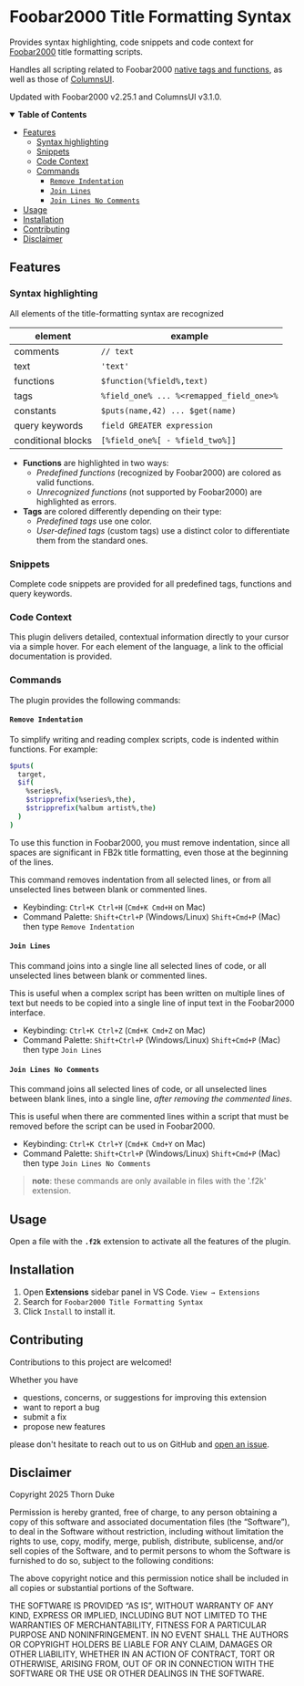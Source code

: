 # Foobar2000 Title Formatting Syntax

Provides syntax highlighting, code snippets and code context for [Foobar2000](https://www.foobar2000.org/) title formatting scripts.

Handles all scripting related to Foobar2000 [native tags and functions](https://wiki.hydrogenaudio.org/index.php?title=Foobar2000:Title_Formatting_Reference#Syntax), as well as those of [ColumnsUI](https://yuo.be/columns-ui).

Updated with Foobar2000 v2.25.1 and ColumnsUI v3.1.0.

<details open>
<summary><strong>Table of Contents</strong></summary>

- [Features](#features)
  - [Syntax highlighting](#syntax-highlighting)
  - [Snippets](#snippets)
  - [Code Context](#code-context)
  - [Commands](#commands)
    - [`Remove Indentation`](#remove-indentation)
    - [`Join Lines`](#join-lines)
    - [`Join Lines No Comments`](#join-lines-no-comments)
- [Usage](#usage)
- [Installation](#installation)
- [Contributing](#contributing)
- [Disclaimer](#disclaimer)

</details>

## Features

### Syntax highlighting

All elements of the title-formatting syntax are recognized

| element            | example                                  |
| ------------------ | ---------------------------------------- |
| comments           | `// text`                                |
| text               | `'text'`                                 |
| functions          | `$function(%field%,text)`                |
| tags               | `%field_one% ... %<remapped_field_one>%` |
| constants          | `$puts(name,42) ... $get(name)`          |
| query keywords     | `field GREATER expression`               |
| conditional blocks | `[%field_one%[ - %field_two%]]`          |

- **Functions** are highlighted in two ways:
  - _Predefined functions_ (recognized by Foobar2000) are colored as valid functions.
  - _Unrecognized functions_ (not supported by Foobar2000) are highlighted as errors.
- **Tags** are colored differently depending on their type:
  - _Predefined tags_ use one color.
  - _User-defined tags_ (custom tags) use a distinct color to differentiate them from the standard ones.

### Snippets

Complete code snippets are provided for all predefined tags, functions and query keywords.

### Code Context

This plugin delivers detailed, contextual information directly to your cursor via a simple hover. For each element of the language, a link to the official documentation is provided.

### Commands

The plugin provides the following commands:

#### `Remove Indentation`

To simplify writing and reading complex scripts, code is indented within functions. For example:

```sh
$puts(
  target,
  $if(
    %series%,
    $stripprefix(%series%,the),
    $stripprefix(%album artist%,the)
  )
)
```

To use this function in Foobar2000, you must remove indentation, since all spaces are significant in FB2k title formatting, even those at the beginning of the lines.

This command removes indentation from all selected lines, or from all unselected lines between blank or commented lines.

- Keybinding: `Ctrl+K Ctrl+H` (`Cmd+K Cmd+H` on Mac)
- Command Palette: `Shift+Ctrl+P` (Windows/Linux) `Shift+Cmd+P` (Mac) then type `Remove Indentation`

#### `Join Lines`

This command joins into a single line all selected lines of code, or all unselected lines between blank or commented lines.

This is useful when a complex script has been written on multiple lines of text but needs to be copied into a single line of input text in the Foobar2000 interface.

- Keybinding: `Ctrl+K Ctrl+Z` (`Cmd+K Cmd+Z` on Mac)
- Command Palette: `Shift+Ctrl+P` (Windows/Linux) `Shift+Cmd+P` (Mac) then type `Join Lines`

#### `Join Lines No Comments`

This command joins all selected lines of code, or all unselected lines between blank lines, into a single line, _after removing the commented lines_.

This is useful when there are commented lines within a script that must be removed before the script can be used in Foobar2000.

- Keybinding: `Ctrl+K Ctrl+Y` (`Cmd+K Cmd+Y` on Mac)
- Command Palette: `Shift+Ctrl+P` (Windows/Linux) `Shift+Cmd+P` (Mac) then type `Join Lines No Comments`

> **note**: these commands are only available in files with the '.f2k' extension.

## Usage

Open a file with the **`.f2k`** extension to activate all the features of the plugin.

## Installation

1. Open **Extensions** sidebar panel in VS Code. `View → Extensions`
2. Search for `Foobar2000 Title Formatting Syntax`
3. Click `Install` to install it.

## Contributing

Contributions to this project are welcomed!

Whether you have

- questions, concerns, or suggestions for improving this extension
- want to report a bug
- submit a fix
- propose new features

please don't hesitate to reach out to us on GitHub and
[open an issue](https://github.com/ThornDuke/fb2k-title-format/issues).

## Disclaimer

Copyright 2025 Thorn Duke

Permission is hereby granted, free of charge, to any person obtaining a copy of this software and
associated documentation files (the “Software”), to deal in the Software without restriction,
including without limitation the rights to use, copy, modify, merge, publish, distribute,
sublicense, and/or sell copies of the Software, and to permit persons to whom the Software is
furnished to do so, subject to the following conditions:

The above copyright notice and this permission notice shall be included in all copies or substantial
portions of the Software.

THE SOFTWARE IS PROVIDED “AS IS”, WITHOUT WARRANTY OF ANY KIND, EXPRESS OR IMPLIED, INCLUDING BUT
NOT LIMITED TO THE WARRANTIES OF MERCHANTABILITY, FITNESS FOR A PARTICULAR PURPOSE AND
NONINFRINGEMENT. IN NO EVENT SHALL THE AUTHORS OR COPYRIGHT HOLDERS BE LIABLE FOR ANY CLAIM, DAMAGES
OR OTHER LIABILITY, WHETHER IN AN ACTION OF CONTRACT, TORT OR OTHERWISE, ARISING FROM, OUT OF OR IN
CONNECTION WITH THE SOFTWARE OR THE USE OR OTHER DEALINGS IN THE SOFTWARE.
